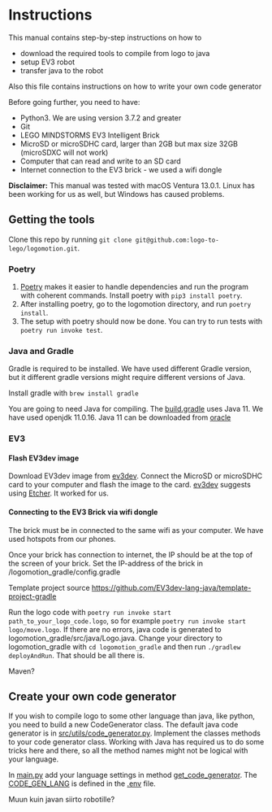 # Instructions

This manual contains step-by-step instructions on how to
* download the required tools to compile from logo to java
* setup EV3 robot
* transfer java to the robot

Also this file contains instructions on how to write your own code generator

Before going further, you need to have:
* Python3. We are using version 3.7.2 and greater
* Git
* LEGO MINDSTORMS EV3 Intelligent Brick
* MicroSD or microSDHC card, larger than 2GB but max size 32GB (microSDXC will not work)
* Computer that can read and write to an SD card
* Internet connection to the EV3 brick - we used a wifi dongle

**Disclaimer:** This manual was tested with macOS Ventura 13.0.1. Linux has been working for us as well, but Windows has caused problems.

## Getting the tools

Clone this repo by running `git clone git@github.com:logo-to-lego/logomotion.git`.

### Poetry
1. [Poetry](https://pypi.org/project/poetry/) makes it easier to handle dependencies and run the program with coherent commands. Install poetry with `pip3 install poetry`.
2. After installing poetry, go to the logomotion directory, and run `poetry install`.
3. The setup with poetry should now be done. You can try to run tests with `poetry run invoke test`.

### Java and Gradle

Gradle is required to be installed. We have used different Gradle version, but it different gradle versions might require different versions of Java.

Install gradle with `brew install gradle`

You are going to need Java for compiling. The [build.gradle](https://github.com/logo-to-lego/logomotion/blob/main/logomotion_gradle/build.gradle) uses Java 11. We have used openjdk 11.0.16. Java 11 can be downloaded from [oracle](https://www.oracle.com/java/technologies/downloads/)

### EV3

#### Flash EV3dev image
Download EV3dev image from [ev3dev](https://www.ev3dev.org/docs/getting-started/). Connect the MicroSD or microSDHC card to your computer and flash the image to the card. [ev3dev](https://www.ev3dev.org/docs/getting-started/) suggests using [Etcher](https://www.balena.io/etcher/). It worked for us.

#### Connecting to the EV3 Brick via wifi dongle
The brick must be in connected to the same wifi as your computer. We have used hotspots from our phones. 

Once your brick has connection to internet, the IP should be at the top of the screen of your brick. Set the IP-address of the brick in /logomotion_gradle/config.gradle

Template project source https://github.com/EV3dev-lang-java/template-project-gradle

Run the logo code with `poetry run invoke start path_to_your_logo_code.logo`, so for example `poetry run invoke start logo/move.logo`. If there are no errors, java code is generated to logomotion_gradle/src/java/Logo.java. Change your directory to logomotion_gradle with `cd logomotion_gradle` and then run `./gradlew deployAndRun`. That should be all there is.

Maven?

## Create your own code generator

If you wish to compile logo to some other language than java, like python, you need to build a new CodeGenerator class. The default java code generator is in [src/utils/code_generator.py](https://github.com/logo-to-lego/logomotion/blob/main/src/utils/code_generator.py). Implement the classes methods to your code generator class. Working with Java has required us to do some tricks here and there, so all the method names might not be logical with your language.

In [main.py](https://github.com/logo-to-lego/logomotion/blob/main/src/main.py) add your language settings in method [get_code_generator](https://github.com/logo-to-lego/logomotion/blob/main/src/main.py#L18). The [CODE_GEN_LANG](https://github.com/logo-to-lego/logomotion/blob/main/src/main.py#L100) is defined in the [.env](https://github.com/logo-to-lego/logomotion/blob/main/.env) file.

Muun kuin javan siirto robotille?

